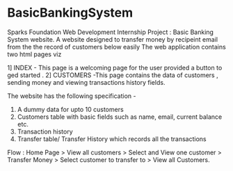 # BasicBankingSystem
Sparks Foundation Web Development Internship Project : Basic Banking System website. 
A website designed to transfer money by recipeint email from the the record of customers below easily 
The web application contains two html pages viz 

1] INDEX - This page is a welcoming page for the user provided a button to ged started .
2] CUSTOMERS -This page contains the data of customers , sending money and viewing transactions history fields.

The website has the following specification -
1. A dummy data for upto 10 customers
2. Customers table with basic fields such as name, email, current balance etc.
3. Transaction history
3. Transfer table/ Transfer History which records all the transactions

Flow : Home Page > View all customers > Select and View one customer > Transfer Money > Select customer to transfer to > View all Customers.
